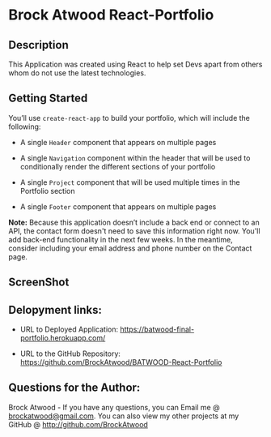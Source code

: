 # Brock Atwood React-Portfolio

## Description

This Application was created using React to help set Devs apart from others whom do not use the latest technologies.

## Getting Started

You’ll use `create-react-app` to build your portfolio, which will include the following:

- A single `Header` component that appears on multiple pages

- A single `Navigation` component within the header that will be used to conditionally render the different sections of your portfolio

- A single `Project` component that will be used multiple times in the Portfolio section

- A single `Footer` component that appears on multiple pages

**Note:** Because this application doesn’t include a back end or connect to an API, the contact form doesn't need to save this information right now. You'll add back-end functionality in the next few weeks. In the meantime, consider including your email address and phone number on the Contact page.

## ScreenShot

## Delopyment links:

- URL to Deployed Application: https://batwood-final-portfolio.herokuapp.com/

- URL to the GitHub Repository: https://github.com/BrockAtwood/BATWOOD-React-Portfolio

## Questions for the Author:

Brock Atwood - If you have any questions, you can Email me @ brockatwood@gmail.com. You can also view my other projects at my GitHub @ http://github.com/BrockAtwood
